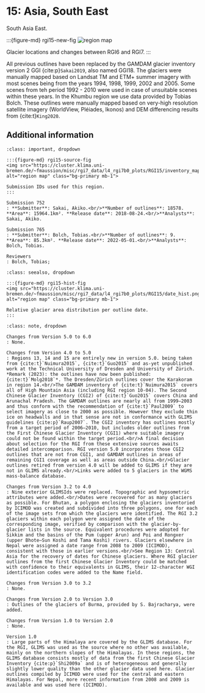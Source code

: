 # 15: Asia, South East

South Asia East.

:::{figure-md} rgi15-new-fig
<img src="https://cluster.klima.uni-bremen.de/~fmaussion/misc/rgi7_data/l4_rgi7b0_plots/RGI15/isrgi6_map.jpeg" alt="region map" class="bg-primary mb-1">

Glacier locations and changes between RGI6 and RGI7.
:::

All previous outlines have been replaced by the GAMDAM glacier inventory version 2 GGI {cite:p}`Sakai2019`, also named GGI18. The glaciers were manually mapped based on Landsat TM and ETM+ summer imagery with most scenes being from the years 1994, 1998, 1999, 2002 and 2005. Some scenes from teh period 1992 - 2010 were used in case of unsuitable scenes within these years. In the Khumbu region we use data provided by Tobias Bolch. These outlines were manually mapped based on very-high resolution satellite imagery (WorldView, Pléiades, Ikonos) and DEM differencing results from {cite:t}`King2020`.

## Additional information 

```{admonition} Data sources and analysts
:class: important, dropdown

:::{figure-md} rgi15-source-fig
<img src="https://cluster.klima.uni-bremen.de/~fmaussion/misc/rgi7_data/l4_rgi7b0_plots/RGI15/inventory_map.jpeg" alt="region map" class="bg-primary mb-1">

Submission IDs used for this region.
:::

Submission 752
: **Submitter**: Sakai, Akiko.<br/>**Number of outlines**: 18578. **Area**: 15964.1km². **Release date**: 2018-08-24.<br/>**Analysts**: Sakai, Akiko.

Submission 765
: **Submitter**: Bolch, Tobias.<br/>**Number of outlines**: 9. **Area**: 85.3km². **Release date**: 2022-05-01.<br/>**Analysts**: Bolch, Tobias.

Reviewers
: Bolch, Tobias;

```

```{admonition} Outlines date distribution
:class: seealso, dropdown

:::{figure-md} rgi15-hist-fig
<img src="https://cluster.klima.uni-bremen.de/~fmaussion/misc/rgi7_data/l4_rgi7b0_plots/RGI15/date_hist.png" alt="region map" class="bg-primary mb-1">

Relative glacier area distribution per outline date.
:::

```

```{admonition} Version history
:class: note, dropdown

Changes from Version 5.0 to 6.0
: None.

Changes from Version 4.0 to 5.0
: Regions 13, 14 and 15 are entirely new in version 5.0. being taken from {cite:t}`Nuimura2015`, {cite:t}`Guo2015` and as-yet unpublished work at the Technical University of Dresden and University of Zürich. *Remark (2023): the outlines have now been published: {cite:t}`Molg2018`*. The Dresden/Zürich outlines cover the Karakoram in region 14.<br/>The GAMDAM inventory of {cite:t}`Nuimura2015` covers all of High Mountain Asia (including RGI region 10-04). The Second Chinese Glacier Inventory (CGI2) of {cite:t}`Guo2015` covers China and Arunachal Pradesh. The GAMDAM outlines are nearly all from 1999–2003 and thus conform with the recommendation of {cite:t}`Paul2009` to select imagery as close to 2000 as possible. However they exclude thin ice on headwalls and in that sense are not in conformance with GLIMS guidelines {cite:p}`Raup2007`. The CGI2 inventory has outlines mostly from a target period of 2006–2010, but includes older outlines from the First Chinese Glacier Inventory (CGI1) where suitable imagery could not be found within the target period.<br/>A final decision about selection for the RGI from these extensive sources awaits detailed intercomparison. RGI version 5.0 incorporates those CGI2 outlines that are not from CGI1, and GAMDAM outlines in areas of remaining CGI1 coverage as well as areas outside China.<br/>Glacier outlines retired from version 4.0 will be added to GLIMS if they are not in GLIMS already.<br/>Links were added to 5 glaciers in the WGMS mass-balance database.

Changes from Version 3.2 to 4.0
: Nine exterior GLIMSIds were replaced. Topographic and hypsometric attributes were added.<br/>Dates were recovered for as many glaciers as possible. For Bhutan, a polygon enclosing the glaciers inventoried by ICIMOD was created and subdivided into three polygons, one for each of the image sets from which the glaciers were identified. The RGI 3.2 glaciers within each polygon were assigned the date of the corresponding image, verified by comparison with the glacier-by-glacier lists in the source. Equivalent procedures were adopted for Sikkim and the basins of the Pum (upper Arun) and Poi and Rongxer (upper Bhote–Sun Koshi and Tama Koshi) rivers. Glaciers elsewhere in Nepal were assigned a date range from 2008 to 2009 (ICIMOD), consistent with those in earlier versions.<br/>See Region 13: Central Asia for the recovery of dates for Chinese glaciers. Where RGI glacier outlines from the first Chinese Glacier Inventory could be matched with confidence to their equivalents in GLIMS, their 12-character WGI identification codes were added to the Name field.

Changes from Version 3.0 to 3.2
: None.

Changes from Version 2.0 to Version 3.0
: Outlines of the glaciers of Burma, provided by S. Bajracharya, were added.

Changes from Version 1.0 to Version 2.0
: None.

Version 1.0
: Large parts of the Himalaya are covered by the GLIMS database. For the RGI, GLIMS was used as the source where no other was available, mainly on the northern slopes of the Himalayas. In these regions, the GLIMS database consists mostly of data from the first Chinese Glacier Inventory {cite:p}`Shi2009a` and is of heterogeneous and generally slightly lower quality than the other glacier data used here. Glacier outlines compiled by ICIMOD were used for the central and eastern Himalayas. For Nepal, more recent information from 2008 and 2009 is available and was used here (ICIMOD).

```